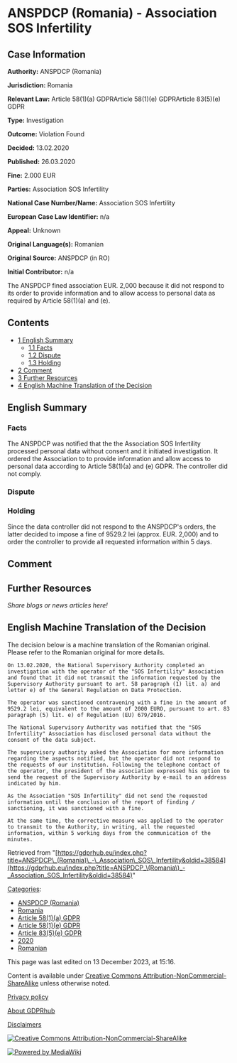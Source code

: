 # ANSPDCP (Romania) - Association SOS Infertility

## Case Information

**Authority:** ANSPDCP (Romania)

**Jurisdiction:** Romania

**Relevant Law:** Article 58(1)(a) GDPRArticle 58(1)(e) GDPRArticle 83(5)(e) GDPR

**Type:** Investigation

**Outcome:** Violation Found

**Decided:** 13.02.2020

**Published:** 26.03.2020

**Fine:** 2.000 EUR

**Parties:** Association SOS Infertility

**National Case Number/Name:** Association SOS Infertility

**European Case Law Identifier:** n/a

**Appeal:** Unknown

**Original Language(s):** Romanian

**Original Source:** ANSPDCP (in RO)

**Initial Contributor:** n/a

The ANSPDCP fined association EUR. 2,000 because it did not respond to its order to provide information and to allow access to personal data as required by Article 58(1)(a) and (e).

## Contents

*   [1 English Summary](#English_Summary)
    *   [1.1 Facts](#Facts)
    *   [1.2 Dispute](#Dispute)
    *   [1.3 Holding](#Holding)
*   [2 Comment](#Comment)
*   [3 Further Resources](#Further_Resources)
*   [4 English Machine Translation of the Decision](#English_Machine_Translation_of_the_Decision)

## English Summary

### Facts

The ANSPDCP was notified that the the Association SOS Infertility processed personal data without consent and it initiated investigation. It ordered the Association to to provide information and allow access to personal data according to Article 58(1)(a) and (e) GDPR. The controller did not comply.

### Dispute

### Holding

Since the data controller did not respond to the ANSPDCP's orders, the latter decided to impose a fine of 9529.2 lei (approx. EUR. 2,000) and to order the controller to provide all requested information within 5 days.

## Comment

## Further Resources

_Share blogs or news articles here!_

## English Machine Translation of the Decision

The decision below is a machine translation of the Romanian original. Please refer to the Romanian original for more details.

```
On 13.02.2020, the National Supervisory Authority completed an investigation with the operator of the "SOS Infertility" Association and found that it did not transmit the information requested by the Supervisory Authority pursuant to art. 58 paragraph (1) lit. a) and letter e) of the General Regulation on Data Protection.

The operator was sanctioned contravening with a fine in the amount of 9529.2 lei, equivalent to the amount of 2000 EURO, pursuant to art. 83 paragraph (5) lit. e) of Regulation (EU) 679/2016.

The National Supervisory Authority was notified that the "SOS Infertility" Association has disclosed personal data without the consent of the data subject.

The supervisory authority asked the Association for more information regarding the aspects notified, but the operator did not respond to the requests of our institution. Following the telephone contact of the operator, the president of the association expressed his option to send the request of the Supervisory Authority by e-mail to an address indicated by him.

As the Association "SOS Infertility" did not send the requested information until the conclusion of the report of finding / sanctioning, it was sanctioned with a fine.

At the same time, the corrective measure was applied to the operator to transmit to the Authority, in writing, all the requested information, within 5 working days from the communication of the minutes.

```

Retrieved from "[https://gdprhub.eu/index.php?title=ANSPDCP\_(Romania)\_-\_Association\_SOS\_Infertility&oldid=38584](https://gdprhub.eu/index.php?title=ANSPDCP_\(Romania\)_-_Association_SOS_Infertility&oldid=38584)"

[Categories](/index.php?title=Special:Categories "Special:Categories"):

*   [ANSPDCP (Romania)](/index.php?title=Category:ANSPDCP_\(Romania\) "Category:ANSPDCP (Romania)")
*   [Romania](/index.php?title=Category:Romania "Category:Romania")
*   [Article 58(1)(a) GDPR](/index.php?title=Category:Article_58\(1\)\(a\)_GDPR "Category:Article 58(1)(a) GDPR")
*   [Article 58(1)(e) GDPR](/index.php?title=Category:Article_58\(1\)\(e\)_GDPR "Category:Article 58(1)(e) GDPR")
*   [Article 83(5)(e) GDPR](/index.php?title=Category:Article_83\(5\)\(e\)_GDPR "Category:Article 83(5)(e) GDPR")
*   [2020](/index.php?title=Category:2020 "Category:2020")
*   [Romanian](/index.php?title=Category:Romanian "Category:Romanian")

This page was last edited on 13 December 2023, at 15:16.

Content is available under [Creative Commons Attribution-NonCommercial-ShareAlike](https://creativecommons.org/licenses/by-nc-sa/4.0/) unless otherwise noted.

[Privacy policy](/index.php?title=GDPRhub:Privacy_policy)

[About GDPRhub](/index.php?title=GDPRhub:About)

[Disclaimers](/index.php?title=GDPRhub:General_disclaimer)

[![Creative Commons Attribution-NonCommercial-ShareAlike](/resources/assets/licenses/cc-by-nc-sa.png)](https://creativecommons.org/licenses/by-nc-sa/4.0/)

[![Powered by MediaWiki](/resources/assets/poweredby_mediawiki_88x31.png)](https://www.mediawiki.org/)